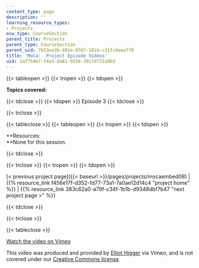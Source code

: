 ```yaml
---
content_type: page
description: ''
learning_resource_types:
- Projects
ocw_type: CourseSection
parent_title: Projects
parent_type: CourseSection
parent_uid: 7b53ea3b-401e-0767-1816-c31fc0eee770
title: 'MoCa:  Project Episode Videos'
uid: 1af754b7-f4a3-da81-9558-39c7d731a9b3
---
```


{{< tableopen >}}
{{< tropen >}}
{{< tdopen >}}


**Topics covered:**


{{< tdclose >}}
{{< tdopen >}}
Episode 3
{{< tdclose >}}

{{< trclose >}}

{{< tableclose >}}
{{< tableopen >}}
{{< tropen >}}
{{< tdopen >}}


**Resources:  
**None for this session.


{{< tdclose >}}

{{< trclose >}}
{{< tropen >}}
{{< tdopen >}}


[\< previous project page]({{< baseurl >}}/pages/projects/mocaembed08) | {{% resource_link f456e17f-d352-fd77-73a1-7a0ae12d14c4 "project home" %}} | {{% resource_link 383c62a0-a79f-c34f-1b1b-d9348dbf7b47 "next project page >" %}}


{{< tdclose >}}

{{< trclose >}}

{{< tableclose >}}

[Watch the video on Vimeo](http://vimeo.com/moogaloop.swf?clip_id=1957271&server=vimeo.com&show_title=0&show_byline=0&show_portrait=0&color=&fullscreen=0&group_id=)

This video was produced and provided by [Elliot Higger](http://vimeo.com/user718926) via Vimeo, and is not covered under our [Creative Commons license](/terms/#cc).